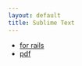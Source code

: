 ```yaml
---
layout: default
title: Sublime Text
---
```


* [for rails](http://www.icicletech.com/cheat-sheets/sublime-cheat-sheet-for-ruby-and-ruby-on-rails)
* [pdf](http://cdn2.icicletech.com/media/sublime-editor-cheatsheet-ruby-on-rails.pdf)